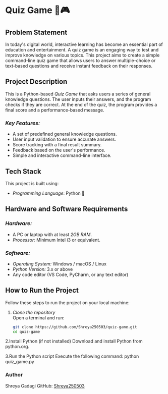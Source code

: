 # Quiz Game 🧠🎮

## Problem Statement
In today's digital world, interactive learning has become an essential part of education and entertainment. A quiz game is an engaging way to test and improve knowledge on various topics. This project aims to create a simple command-line quiz game that allows users to answer multiple-choice or text-based questions and receive instant feedback on their responses.

## Project Description
This is a Python-based *Quiz Game* that asks users a series of general knowledge questions. The user inputs their answers, and the program checks if they are correct. At the end of the quiz, the program provides a final score and a performance-based message.

### *Key Features:*
- A set of predefined general knowledge questions.
- User input validation to ensure accurate answers.
- Score tracking with a final result summary.
- Feedback based on the user's performance.
- Simple and interactive command-line interface.

## Tech Stack
This project is built using:
- *Programming Language*: Python 🐍

## Hardware and Software Requirements
### *Hardware:*
- A PC or laptop with at least *2GB RAM*.
- *Processor:* Minimum Intel i3 or equivalent.

### *Software:*
- *Operating System:* Windows / macOS / Linux
- *Python Version:* 3.x or above
- Any code editor (VS Code, PyCharm, or any text editor)

## How to Run the Project
Follow these steps to run the project on your local machine:

1. *Clone the repository*  
   Open a terminal and run:
   ```sh
   git clone https://github.com/Shreya250503/quiz-game.git
   cd quiz-game
2.Install Python (if not installed)
Download and install Python from python.org.

3.Run the Python script
Execute the following command:
python quiz_game.py

### Author
Shreya Gadagi
GitHub: [Shreya250503](https://github.com/Shreya250503)
